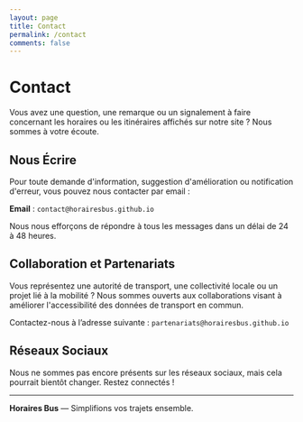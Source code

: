 ```yaml
---
layout: page
title: Contact
permalink: /contact
comments: false
---
```


# Contact

Vous avez une question, une remarque ou un signalement à faire concernant les horaires ou les itinéraires affichés sur notre site ? Nous sommes à votre écoute.

## Nous Écrire

Pour toute demande d'information, suggestion d'amélioration ou notification d'erreur, vous pouvez nous contacter par email :

**Email** : `contact@horairesbus.github.io`

Nous nous efforçons de répondre à tous les messages dans un délai de 24 à 48 heures.

## Collaboration et Partenariats

Vous représentez une autorité de transport, une collectivité locale ou un projet lié à la mobilité ? Nous sommes ouverts aux collaborations visant à améliorer l'accessibilité des données de transport en commun.

Contactez-nous à l’adresse suivante : `partenariats@horairesbus.github.io`

## Réseaux Sociaux

Nous ne sommes pas encore présents sur les réseaux sociaux, mais cela pourrait bientôt changer. Restez connectés !

---

**Horaires Bus** — Simplifions vos trajets ensemble.
